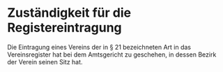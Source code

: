 # Zuständigkeit für die Registereintragung

Die Eintragung eines Vereins der in § 21 bezeichneten Art in das Vereinsregister hat bei dem Amtsgericht zu geschehen, in dessen Bezirk der Verein seinen Sitz hat. 

